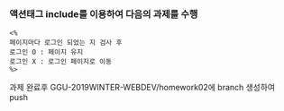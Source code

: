 
### 액션태그 include를 이용하여 다음의 과제를 수행

```
<%
페이지마다 로그인 되었는 지 검사 후
로그인 O : 페이지 유지
로그인 X : 로그인 페이지로 이동
%>
```

과제 완료후 
GGU-2019WINTER-WEBDEV/homework02에 branch 생성하여 push
